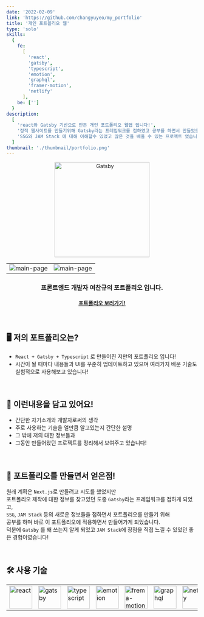 ```yaml
---
date: '2022-02-09'
link: 'https://github.com/changyuyeo/my_portfolio'
title: '개인 포트폴리오 웹'
type: 'solo'
skills:
  {
    fe:
      [
        'react',
        'gatsby',
        'typescript',
        'emotion',
        'graphql',
        'framer-motion',
        'netlify'
      ],
    be: ['']
  }
description:
  [
    'react와 Gatsby 기반으로 만든 개인 포트폴리오 웹앱 입니다!',
    '정적 웹사이트를 만들기위해 Gatsby라는 프레임워크를 접하였고 공부를 하면서 만들었으며 꾸준히 업데이트 중입니다!',
    'SSG와 JAM Stack 에 대해 이해할수 있었고 많은 것을 배울 수 있는 프로젝트 였습니다!'
  ]
thumbnail: './thumbnail/portfolio.png'
---
```


<p align="center">
  <img alt="Gatsby" src="https://user-images.githubusercontent.com/80776262/149664518-9bc8c0c8-ad5f-4bcd-9f1c-15ff079911cc.png" width="250" />
</p>

<table>
  <tr>
    <td>
      <img src="https://user-images.githubusercontent.com/80776262/153115333-ddf38545-5110-4845-ad40-e5277f7f7390.png" alt="main-page">
    </td>
    <td>
      <img src="https://user-images.githubusercontent.com/80776262/153115328-32f39259-851d-406a-83ae-b3f71cd176f2.png" alt="main-page">
    </td>
  </tr>
</table>

<h3 align="center">
  프론트엔드 개발자 여찬규의 포트폴리오 입니다.
</h3>
<h4 align="center">
  <a href="https://changyu-portfolio.netlify.app/" target="_blank" rel="noreferrer noopener">
    포트폴리오 보러가기!
  </a>
</h4>

<br />

## 🖥 저의 포트폴리오는?

- `React + Gatsby + Typescript` 로 만들어진 저만의 포트폴리오 입니다!
- 시간이 될 때마다 내용들과 UI를 꾸준히 업데이트하고 있으며 여러가지 배운 기술도 실험적으로 사용해보고 있습니다!

<br />

## 📌 이런내용을 담고 있어요!

- 간단한 자기소개와 개발자로써의 생각
- 주로 사용하는 기술을 얼만큼 알고있는지 간단한 설명
- 그 밖에 저의 대한 정보들과
- 그동안 만들어왔던 프로젝트를 정리해서 보여주고 있습니다!

<br />

## 📝 포트폴리오를 만들면서 얻은점!

원래 계획은 `Next.js`로 만들려고 시도를 했었지만 <br />
포트폴리오 제작에 대한 정보를 찾고있던 도중 `Gatsby`라는 프레임워크를 접하게 되었고, <br />
`SSG`, `JAM Stack` 등의 새로운 정보들을 접하면서 포트폴리오를 만들기 위해 <br />
공부를 하며 바로 이 포트폴리오에 적용하면서 만들어가게 되었습니다.
<br />
덕분에 `Gatsby` 를 왜 쓰는지 알게 되었고 `JAM Stack`에 장점을 직접 느낄 수 있었던 좋은 경험이였습니다!

<br />

## 🛠 사용 기술

<table>
  <tr>
    <td>
      <img src="https://user-images.githubusercontent.com/80776262/153114037-32f1ec85-bcb6-4298-8dde-dd42106c1654.png" alt="react" width="60">
    </td>
    <td>
      <img src="https://user-images.githubusercontent.com/80776262/153113743-7c74b8c3-af0f-4965-a043-6d82ba07bd60.png" alt="gatsby" width="60">
    </td>
    <td>
      <img src="https://user-images.githubusercontent.com/80776262/153113154-b1cc5d18-2bf6-42f8-be3c-ad59c7abcdc4.png" alt="typescript" width="60">
    </td>
    <td>
      <img src="https://user-images.githubusercontent.com/80776262/153113123-649d2de3-c222-42ad-bcae-e38f55503f14.png" alt="emotion" width="60">
    </td>
    <td>
      <img src="https://user-images.githubusercontent.com/80776262/153113648-6704dea9-be6f-4a68-8402-d3ceb4fc59f3.png" alt="frema-motion" width="60">
    </td>
    <td>
      <img src="https://user-images.githubusercontent.com/80776262/153113140-7cb8b066-a8ac-4fa3-a4ba-ae9ee079496b.png" alt="graphql" width="60">
    </td>
    <td>
      <img src="https://user-images.githubusercontent.com/80776262/153113851-612b4bea-aa9b-4277-98ea-008893d34e4e.png" alt="netilfy" width="60">
    </td>
  </tr>
</table>
